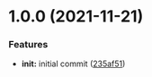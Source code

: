 # 1.0.0 (2021-11-21)


### Features

* **init:** initial commit ([235af51](https://github.com/gretzky/eslint-config/commit/235af5109a508be6f0c029c9710172d71ca13167))
